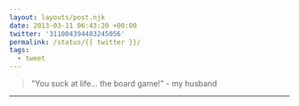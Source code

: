 ```yaml
---
layout: layouts/post.njk
date: 2013-03-11 06:43:20 +00:00
twitter: '311004394483245056'
permalink: /status/{{ twitter }}/
tags: 
  - tweet
---
```


> "You suck at life... the board game!" - my husband

---
